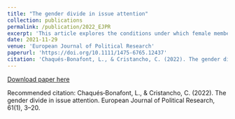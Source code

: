 ```yaml
---
title: "The gender divide in issue attention"
collection: publications
permalink: /publication/2022_EJPR
excerpt: 'This article explores the conditions under which female members of parliament are more likely than male MPs to participate in political debates relating to a range of issues. Building on descriptive representation theory and parliamentary behaviour studies, we examine how the effect of the number of women in parliament, and the access of women to leadership positions, affect the issue attention of MPs, and how these varies across policy areas and parliamentary venues. Oral questions asked by male and female MPs in plenary sessions and parliamentary committees in Spain from 1982 to 2018, show that numbers and leadership significantly affect female MPs’ attention to parliamentary activities that aim to highlight the merits of government action and in venues that are less open to public scrutiny. Our results also illustrate that the presence of women in parliament and their access to leadership positions have a significant impact on female MPs’ attention to rights- and welfare-related issues, but not issues traditionally linked to high-profile political areas such as national security, macroeconomic policy, and government affairs.'
date: 2021-11-29
venue: 'European Journal of Political Research'
paperurl: 'https://doi.org/10.1111/1475-6765.12437'
citation: 'Chaqués‐Bonafont, L., & Cristancho, C. (2022). The gender divide in issue attention. European Journal of Political Research, 61(1), 3–20.'
---
```


[Download paper here](http://academicpages.github.io/files/2021_EJPR.pdf)

Recommended citation: Chaqués‐Bonafont, L., & Cristancho, C. (2022). The gender divide in issue attention. European Journal of Political Research, 61(1), 3–20.
